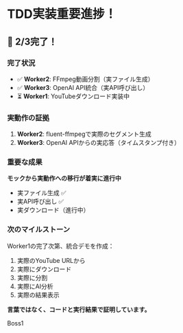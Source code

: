 # TDD実装重要進捗！

## 🎯 2/3完了！

### 完了状況
- ✅ **Worker2**: FFmpeg動画分割（実ファイル生成）
- ✅ **Worker3**: OpenAI API統合（実API呼び出し）
- ⏳ **Worker1**: YouTubeダウンロード実装中

### 実動作の証拠
1. **Worker2**: fluent-ffmpegで実際のセグメント生成
2. **Worker3**: OpenAI APIからの実応答（タイムスタンプ付き）

### 重要な成果
**モックから実動作への移行が着実に進行中**
- 実ファイル生成 ✅
- 実API呼び出し ✅
- 実ダウンロード（進行中）

### 次のマイルストーン
Worker1の完了次第、統合デモを作成：
1. 実際のYouTube URLから
2. 実際にダウンロード
3. 実際に分割
4. 実際にAI分析
5. 実際の結果表示

**言葉ではなく、コードと実行結果で証明しています。**

Boss1